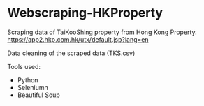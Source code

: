 # Webscraping-HKProperty

Scraping data of TaiKooShing property from Hong Kong Property. https://app2.hkp.com.hk/utx/default.jsp?lang=en

Data cleaning of the scraped data (TKS.csv)

Tools used:
- Python 
- Seleniumn
- Beautiful Soup
